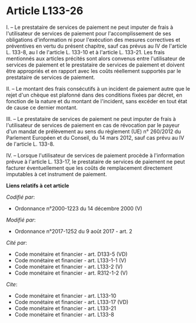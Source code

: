# Article L133-26

I. – Le prestataire de services de paiement ne peut imputer de frais à l'utilisateur de services de paiement pour
l'accomplissement de ses obligations d'information ni pour l'exécution des mesures correctives et préventives en vertu du
présent chapitre, sauf cas prévus au IV de l'article L. 133-8, au I de l'article L. 133-10 et à l'article L. 133-21. Les
frais mentionnés aux articles précités sont alors convenus entre l'utilisateur de services de paiement et le prestataire de
services de paiement et doivent être appropriés et en rapport avec les coûts réellement supportés par le prestataire de
services de paiement.

II. – Le montant des frais consécutifs à un incident de paiement autre que le rejet d'un chèque est plafonné dans des
conditions fixées par décret, en fonction de la nature et du montant de l'incident, sans excéder en tout état de cause ce
dernier montant.

III. – Le prestataire de services de paiement ne peut imputer de frais à l'utilisateur de services de paiement en cas de
révocation par le payeur d'un mandat de prélèvement au sens du règlement (UE) n° 260/2012 du Parlement Européen et du
Conseil, du 14 mars 2012, sauf cas prévu au IV de l'article L. 133-8.

IV. – Lorsque l'utilisateur de services de paiement procède à l'information prévue à l'article L. 133-17, le prestataire de
services de paiement ne peut facturer éventuellement que les coûts de remplacement directement imputables à cet instrument de
paiement.

**Liens relatifs à cet article**

_Codifié par_:

  - Ordonnance n°2000-1223 du 14 décembre 2000 (V)

_Modifié par_:

  - Ordonnance n°2017-1252 du 9 août 2017 - art. 2

_Cité par_:

  - Code monétaire et financier - art. D133-5 (VD)
  - Code monétaire et financier - art. L133-1-1 (V)
  - Code monétaire et financier - art. L133-2 (V)
  - Code monétaire et financier - art. R312-1-2 (V)

_Cite_:

  - Code monétaire et financier - art. L133-10
  - Code monétaire et financier - art. L133-17 (VD)
  - Code monétaire et financier - art. L133-21
  - Code monétaire et financier - art. L133-8
